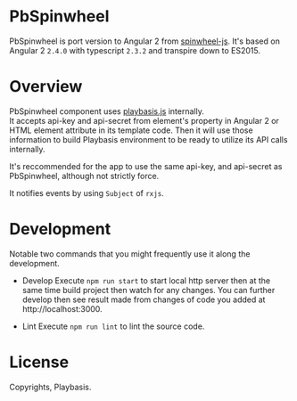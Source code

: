 # PbSpinwheel

PbSpinwheel is port version to Angular 2 from [spinwheel-js](https://github.com/playbasis/spinwheel-js).
It's based on Angular 2 `2.4.0` with typescript `2.3.2` and transpire down to ES2015.

# Overview

PbSpinwheel component uses [playbasis.js](https://github.com/playbasis/native-sdk-js) internally.  
It accepts api-key and api-secret from element's property in Angular 2 or HTML element attribute in its template code. Then it will use those information to build Playbasis environment to be ready to utilize its API calls internally.

It's reccommended for the app to use the same api-key, and api-secret as PbSpinwheel, although not strictly force.

It notifies events by using `Subject` of `rxjs`.

# Development

Notable two commands that you might frequently use it along the development.

* Develop
    Execute `npm run start` to start local http server then at the same time build project then watch for any changes. You can further develop then see result made from changes of code you added at http://localhost:3000.

* Lint
    Execute `npm run lint` to lint the source code.

# License

Copyrights, Playbasis.
